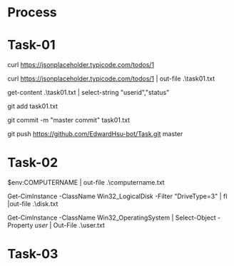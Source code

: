 # Process
# Task-01
curl https://jsonplaceholder.typicode.com/todos/1

curl https://jsonplaceholder.typicode.com/todos/1 | out-file .\task01.txt

get-content .\task01.txt | select-string "userid","status"

git add task01.txt

git commit -m "master commit" task01.txt

git push https://github.com/EdwardHsu-bot/Task.git master

# Task-02
$env:COMPUTERNAME | out-file .\computername.txt

Get-CimInstance -ClassName Win32_LogicalDisk -Filter "DriveType=3" | fl |out-file .\disk.txt

Get-CimInstance -ClassName Win32_OperatingSystem | Select-Object -Property *user* | Out-File .\user.txt

# Task-03
